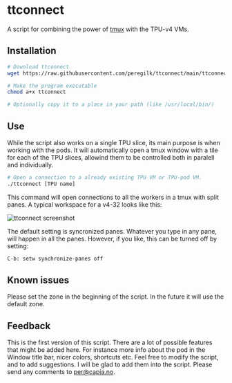 # ttconnect
A script for combining the power of [tmux](https://github.com/tmux/tmux/wiki) with the TPU-v4 VMs. 


## Installation
```bash
# Download ttconnect
wget https://raw.githubusercontent.com/peregilk/ttconnect/main/ttconnect

# Make the program executable
chmod a+x ttconnect

# Optionally copy it to a place in your path (like /usr/local/bin/)
```

## Use
While the script also works on a single TPU slice, its main purpose is when working with the pods. It will automatically open a tmux window with a tile for each of the TPU slices, allowind them to be controlled both in paralell and individually.

```bash
# Open a connection to a already existing TPU VM or TPU-pod VM. 
./ttconnect [TPU name]

````

This command will open connections to all the workers in a tmux with split panes. A typical workspace for a v4-32 looks like this:

![ttconnect screenshot](./screenshot.png)

The default setting is syncronized panes. Whatever you type in any pane, will happen in all the panes. However, if you like, this can be turned off by setting:

```bash
C-b: setw synchronize-panes off
```

## Known issues
Please set the zone in the beginning of the script. In the future it will use the default zone.

## Feedback
This is the first version of this script. There are a lot of possible features that might be added here. For instance more info about the pod  in the Window title bar, nicer colors, shortcuts etc. Feel free to modify the script, and to add suggestions. I will be glad to add them into the script. Please send any comments to [per@capia.no](mailto:per@capia.no).

